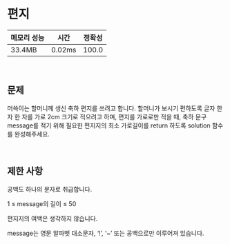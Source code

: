 # 편지

| 메모리 성능 | 시간 | 정확성 |
| ---- | ---- | ---- |
| 33.4MB | 0.02ms | 100.0 |

<br />

## 문제

머쓱이는 할머니께 생신 축하 편지를 쓰려고 합니다. 할머니가 보시기 편하도록 글자 한 자 한 자를 가로 2cm 크기로 적으려고 하며, 편지를 가로로만 적을 때, 축하 문구 message를 적기 위해 필요한 편지지의 최소 가로길이를 return 하도록 solution 함수를 완성해주세요.

<br />

## 제한 사항
공백도 하나의 문자로 취급합니다.

1 ≤ message의 길이 ≤ 50

편지지의 여백은 생각하지 않습니다.

message는 영문 알파벳 대소문자, ‘!’, ‘~’ 또는 공백으로만 이루어져 있습니다.
